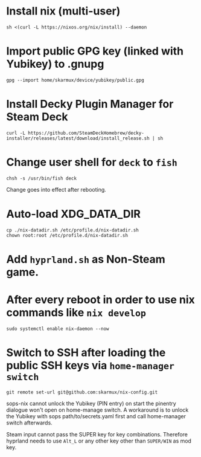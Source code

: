 # Install nix (multi-user)
```
sh <(curl -L https://nixos.org/nix/install) --daemon
```

# Import public GPG key (linked with Yubikey) to .gnupg
```
gpg --import home/skarmux/device/yubikey/public.gpg
```

# Install Decky Plugin Manager for Steam Deck
```
curl -L https://github.com/SteamDeckHomebrew/decky-installer/releases/latest/download/install_release.sh | sh
```

# Change user shell for `deck` to `fish`
```
chsh -s /usr/bin/fish deck
```
Change goes into effect after rebooting.

# Auto-load XDG_DATA_DIR
```
cp ./nix-datadir.sh /etc/profile.d/nix-datadir.sh
chown root:root /etc/profile.d/nix-datadir.sh
```

# Add `hyprland.sh` as Non-Steam game.

# After every reboot in order to use nix commands like `nix develop`
```
sudo systemctl enable nix-daemon --now
```

# Switch to SSH after loading the public SSH keys via `home-manager switch`
```
git remote set-url git@github.com:skarmux/nix-config.git
```

sops-nix cannot unlock the Yubikey (PIN entry) on start the pinentry dialogue won't open
on home-manage switch. A workaround is to unlock the Yubikey with sops path/to/secrets.yaml
first and call home-manager switch afterwards.

Steam input cannot pass the SUPER key for key combinations. Therefore hyprland needs to use
`Alt_L` or any other key other than `SUPER/WIN` as mod key.
